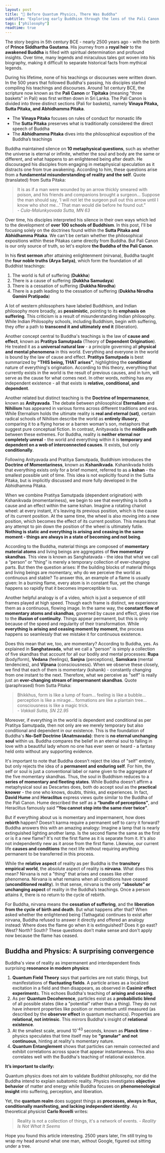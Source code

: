 ```yaml
---
layout: post
title: "🌳 Before Quantum Physics, There Was Buddha"
subtitle: "Exploring early Buddhism through the lens of the Pali Canon - from suffering and momentariness to nirvana"
tags: ["philosophy"]
readtime: true
---
```


The story begins in 5th century BCE - nearly 2500 years ago - with the birth of **Prince Siddhartha Gautama**. His journey from a **royal heir** to the **awakened Buddha** is filled with spiritual determination and profound insights. Over time, many legends and miraculous tales got woven into his biography, making it difficult to separate historical facts from mythical legends. 

During his lifetime, none of his teachings or discourses were written down. In the 500 years that followed Buddha's passing, his disciples started compiling his teachings and discourses. Around 1st century BCE, the scripture now known as the **Pali Canon** or **Tipitaka** (meaning "three baskets" in Pali) was first written down in Sri Lanka. The Pali Canon is divided into three distinct sections (Pali for baskets), namely **Vinaya Pitaka, Sutta Pitaka, and Abhidhamma Pitaka**.
- The **Vinaya Pitaka** focuses on rules of conduct for monastic life
- The **Sutta Pitaka** preserves what is traditionally considered the direct speech of Buddha
- The **Abhidhamma Pitaka** dives into the philosophical exposition of the Buddha’s teachings

Buddha maintained silence on **10 metaphysical questions**, such as whether the universe is eternal or infinite, whether the soul and body are the same or different, and what happens to an enlightened being after death. He discouraged his disciples from engaging in metaphysical speculation as it distracts one from true awakening. According to him, these questions arise from a **fundamental misunderstanding of reality and the self**. Quote (translated) from Sutta Pitaka:
> It is as if a man were wounded by an arrow thickly smeared with poison, and his friends and companions brought a surgeon... Suppose the man should say, ‘I will not let the surgeon pull out this arrow until I know who shot me...’ That man would die before he found out.” <br>
> *\- Cula-Malunkyovada Sutta, MN 63*

Over time, his disciples interpreted his silence in their own ways which led to the development of **over 100 schools of Buddhism**. In this post, I'll be focusing solely on the doctrines found within the **Sutta Pitaka and Abhidhamma Pitaka**. We can't be certain whether the philosophical expositions within these Pitakas came directly from Buddha. But Pali Canon is our only source of truth, so let's explore **the Buddha of the Pali Canon**.

In his **first sermon** after attaining enlightenment (nirvana), Buddha taught the **four noble truths (Arya Satya)**, which form the foundation of all Buddhist teachings:
1. The world is full of suffering (**Dukkha**)
2. There is a cause of suffering (**Dukkha Samudaya**)
3. There is a cessation of suffering (**Dukkha Nirodha**)
4. There is a path leading to the cessation of suffering (**Dukkha Nirodha Gamini Pratipada**)

A lot of western philosophers have labeled Buddhism, and Indian philosophy more broadly, as **pessimistic**, pointing to its **emphasis on suffering**. This criticism is a result of misunderstanding Indian philosophy. While Indian Philosophy schools, including Buddhism, begin with suffering, they offer a path to **transcend it and ultimately end it** (liberation).

Another concept central to Buddha's teachings is the law of **cause and effect**, known as **Pratitya Samutpada** (Theory of **Dependent Origination**). He treated it as a **universal natural law** - a principle governing all **physical and mental phenomena** in this world. Everything and everyone in the world is bound by the law of cause and effect. **Pratitya Samutpada** is best summarized by **"THIS being, THAT arises"**, highlighting the **conditional** nature of everything's origination. According to this theory, everything that currently exists in the world is the result of previous causes, and in turn, will serve as the cause for what comes next. In other words, nothing has any independent existence - all that exists is **relative, conditional, and dependent**.

Another related but distinct teaching is the **Doctrine of Impermanence**, known as **Anityavada**. The debate between philosophical **Eternalism** and **Nihilism** has appeared in various forms across different traditions and eras. While Eternalism holds the ultimate reality is **real and eternal (sat)**, certain radical schools of Nihilism describe the world as **entirely illusory**, comparing it to a flying horse or a barren woman's son, metaphors that suggest pure conceptual fiction. In contrast, Anityavada is the **middle path** between these extremes. For Buddha, reality is **neither eternal nor completely unreal** - the world and everything within it is **temporary and dependent on a web of interconnected causes**. It exists, but only **conditionally**.

Following Anityavada and Pratitya Samutpada, Buddhism introduces the **Doctrine of Momentariness**, known as **Kshanikvada**. Kshanikvada holds that everything exists only for a brief moment, referred to as a **kshan** - the smallest possible unit of time. This idea is not explicitly found in the Sutta Pitaka, but is implicitly discussed and more fully developed in the Abhidhamma Pitaka.

When we combine Pratitya Samutpada (dependent origination) with Kshanikvada (momentariness), we begin to see that everything is both a cause and an effect within the same kshan. Imagine a rotating chariot wheel: at every instant, it's leaving its previous position, which is the cause of its current position. At the same time, the wheel is also moving into a new position, which becomes the effect of its current position. This means that any attempt to pin down the position of the wheel is ultimately futile. **Nothing is static and everything is arising and ceasing in the same moment - things are always in a state of becoming and not being**. 

According to the Buddha, material things are composed of **momentary material atoms** and living beings are aggregates of **five momentary skandhas**. This view is known as Sanghatavada - the idea that what we call a “person” or “thing” is merely a temporary collection of ever-changing parts. But then the question arises: If the building blocks of material things and living beings are momentary, why do we perceive the world as continuous and stable? To answer this, an example of a flame is usually given: In a burning flame, every atom is in constant flux, yet the change happens so rapidly that it becomes imperceptible to us.

Another helpful analogy is of a video, which is just a sequence of still frames played at high speed. Though each frame is distinct, we experience them as a continuous, flowing image. In the same way, the **constant flow of momentary atoms and skandhas**, governed by cause and effect, gives rise to the **illusion of continuity**. Things appear permanent, but this is only because of the speed and regularity of their transformation. While **everything is arising and ceasing moment by moment**, the process happens so seamlessly that we mistake it for continuous existence.

Does this mean that we, too, are momentary? According to Buddha, yes. As explained in **Sanghatavada**, what we call a "person" is simply a collection of five skandhas that account for all our bodily and mental processes: **Rupa** (body/form), **Vedana** (feelings), **Sanjna** (perceptions), **Samskara** (mental tendencies), and **Vijnana** (consciousness). When we observe these closely, we find that each of them is momentary (kshanik) - constantly changing from one instant to the next. Therefore, what we perceive as "self" is really just an **ever-changing stream of impermanent skandhas**. Quote (paraphrased) from Sutta Pitaka:
> Bhikkhus, form is like a lump of foam… feeling is like a bubble… perception is like a mirage… formations are like a plantain tree… consciousness is like a magic trick.<br>
> *\- Vakkali Sutta, SN 22.95*

Moreover, if everything in the world is dependent and conditional as per Pratitya Samutpada, then not only are we merely temporary but also conditional and dependent in our existence. This is the foundation of Buddha's **No-Self Doctrine (Anatmavada)**: there is **no eternal unchanging soul** within us. Buddha compares the belief in an eternal soul to falling in love with a beautiful lady whom no one has ever seen or heard - a fantasy held onto without any supporting evidence.

It's important to note that Buddha doesn't reject the idea of "self" entirely, but only rejects the idea of a **permanent and enduring self**. For him, the self or soul is just a conventional label or name given to the aggregate of the five momentary skandhas. Thus, the soul in Buddhism reduces to a **series of momentary and fleeting states**. While Buddha doesn’t affirm a metaphysical soul as Descartes does, both do accept soul as the **practical knower** - the one who knows, doubts, thinks, and experiences. In fact, **David Hume** and **Heraclitus** express views quite similar to the Buddha of the Pali Canon. Hume described the self as a **“bundle of perceptions”**, and Heraclitus famously said **“You cannot step into the same river twice”**.

But if everything about us is momentary and impermanent, how does **rebirth** happen? Doesn’t karma require a permanent self to carry it forward? Buddha answers this with an amazing analogy: Imagine a lamp that is nearly extinguished lighting another lamp. Is the second flame the same as the first or is it a new flame? It's not the first flame as it is separate from it. It's also not independently new as it arose from the first flame. Likewise, our current life **causes and conditions** the next life without requiring anything permanent to be transferred in this process.

While the **relative aspect** of reality as per Buddha is the **transitory empirical world**, the absolute aspect of reality is **nirvana**. What does this mean? Nirvana is not a "thing" that arises and ceases like other phenomena. Nirvana is what remains when all conditions have ceased (**unconditioned reality**). In that sense, nirvana is the only **“absolute” or unchanging aspect** of reality in the Buddha’s teachings. Once a person attains it, there is no return to the cycle of rebirth. 

For Buddha, nirvana means the **cessation of suffering**, and the **liberation from the cycle of birth and death**. But what happens after that? When asked whether the enlightened being (Tathagata) continues to exist after nirvana, Buddha refused to answer it directly and offered an analogy instead: Where does the flame go when it is extinguished? Does it go east? West? North? South? These questions don’t make sense and don't apply now because the flame has ceased.

## Buddha and Physics: A surprising convergence
Buddha's view of reality as impermanent and interdependent finds surprising **resonance in modern physics**:
1. **Quantum Field Theory** says that particles are not static things, but manifestations of **fluctuating fields**. A particle arises as a localized excitation in a field and then disappears, as observed in **Casimir effect experiment**s. This echoes Buddha's teaching of **arising and ceasing**.
2. As per **Quantum Decoherence**, particles exist as a **probabilistic blend** of all possible states (like a "potential" rather than a thing). They do not have inherent properties like position or momentum until measured (as described by the **observer effect** in quantum mechanics). Properties are **relational, not intrinsic**. This mirrors Buddha's insight of **relational existence**.
3. At the smallest scale, around 10<sup>-43</sup> seconds, known as **Planck time** - physics speculates that time itself may be **"granular" and not continuous**, hinting at reality's momentary nature.
4. **Quantum Entanglement** shows that particles can remain connected and exhibit correlations across space that appear instantaneous. This also correlates well with the Buddha's teaching of relational existence.

**It’s important to clarify:**

Quantum physics does not aim to validate Buddhist philosophy, nor did the Buddha intend to explain subatomic reality. Physics investigates **objective behavior** of matter and energy while Buddha focuses on **phenomenological insight** into suffering, perception, and liberation. 

Yet, the **quantum realm** does suggest things as **processes, always in flux, conditionally manifesting, and lacking independent identity**. As theoretical physicist **Carlo Rovelli** writes:
> Reality is not a collection of things, it's a network of events.
> *\- Reality Is Not What It Seems*

Hope you found this article interesting. 2500 years later, I’m still trying to wrap my head around what one man, without Google, figured out sitting under a tree.

